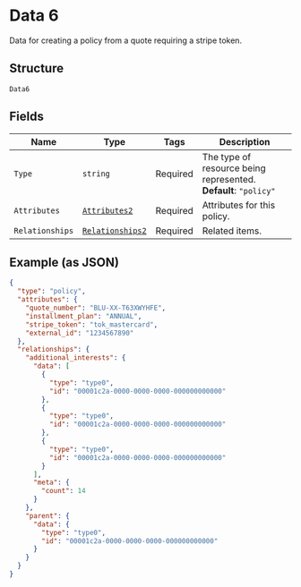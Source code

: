 
# Data 6

Data for creating a policy from a quote requiring a stripe token.

## Structure

`Data6`

## Fields

| Name | Type | Tags | Description |
|  --- | --- | --- | --- |
| `Type` | `string` | Required | The type of resource being represented.<br>**Default**: `"policy"` |
| `Attributes` | [`Attributes2`](../../doc/models/attributes-2.md) | Required | Attributes for this policy. |
| `Relationships` | [`Relationships2`](../../doc/models/relationships-2.md) | Required | Related items. |

## Example (as JSON)

```json
{
  "type": "policy",
  "attributes": {
    "quote_number": "BLU-XX-T63XWYHFE",
    "installment_plan": "ANNUAL",
    "stripe_token": "tok_mastercard",
    "external_id": "1234567890"
  },
  "relationships": {
    "additional_interests": {
      "data": [
        {
          "type": "type0",
          "id": "00001c2a-0000-0000-0000-000000000000"
        },
        {
          "type": "type0",
          "id": "00001c2a-0000-0000-0000-000000000000"
        },
        {
          "type": "type0",
          "id": "00001c2a-0000-0000-0000-000000000000"
        }
      ],
      "meta": {
        "count": 14
      }
    },
    "parent": {
      "data": {
        "type": "type0",
        "id": "00001c2a-0000-0000-0000-000000000000"
      }
    }
  }
}
```

